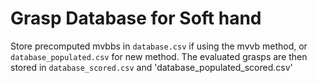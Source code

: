 # Grasp Database for Soft hand

Store precomputed mvbbs in `database.csv` if using the mvvb method, or `database_populated.csv` for new method.
The evaluated grasps are then stored in `database_scored.csv` and 'database_populated_scored.csv'
